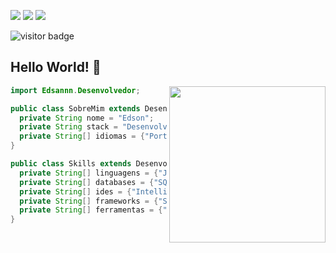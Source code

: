 <p align="left">
 <a href="mailto:edson.santos.las@gmail.com" alt="Gmail">
  <img src="https://img.shields.io/badge/-Gmail-FF0000?style=flat-square&labelColor=FF0000&logo=gmail&logoColor=white&link=mailto:edson.santos.las@gmail.com" /></a>

<a href="https://www.linkedin.com/in/edson-santos-112560224/" alt="Linkedin">
  <img src="https://img.shields.io/badge/-Linkedin-0e76a8?style=flat-square&logo=Linkedin&logoColor=white&link=https://www.linkedin.com/in/edson-santos-112560224/" /></a>

<a href="https://api.whatsapp.com/send?phone=5577981607141&text=Ol%C3%A1%2C%20vi%20seu%20perfil%20no%20GitHub!" alt="WhatsApp">
  <img src="https://img.shields.io/badge/-WhatsApp-25d366?style=flat-square&labelColor=25d366&logo=whatsapp&logoColor=white&link=https://api.whatsapp.com/send?phone=5577981607141&text=Ol%C3%A1%2C%20vi%20seu%20perfil%20no%20GitHub!" /></a>
 
<a>![visitor badge](https://visitor-badge.glitch.me/badge?page_id=edsannn.visitor-badge)</a>
    
## Hello World! 👋
<img align="right" width="250" src="https://i.pinimg.com/originals/e4/26/70/e426702edf874b181aced1e2fa5c6cde.gif?fit=1281%2C716&ssl=1" />



        
```java
import Edsannn.Desenvolvedor;

public class SobreMim extends Desenvolvedor {
  private String nome = "Edson";
  private String stack = "Desenvolvedor Back-end";
  private String[] idiomas = {"Português", "Inglês"};
}

public class Skills extends Desenvolvedor {
  private String[] linguagens = {"Java"};
  private String[] databases = {"SQL", "NoSQL"};
  private String[] ides = {"IntelliJ", "Eclipse"};
  private String[] frameworks = {"Spring Framework", "Hibernate"};
  private String[] ferramentas = {"PostgreSQL", "MySQL", "MongoDB", "Git", "Docker"};
}
```

</div> <br>
